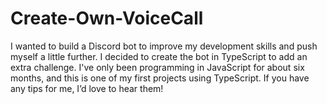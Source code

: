 # Create-Own-VoiceCall
I wanted to build a Discord bot to improve my development skills and push myself a little further. I decided to create the bot in TypeScript to add an extra challenge. I've only been programming in JavaScript for about six months, and this is one of my first projects using TypeScript. If you have any tips for me, I’d love to hear them!
